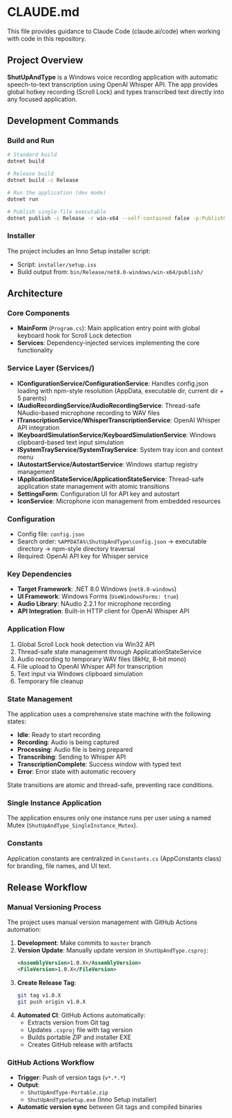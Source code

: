 # CLAUDE.md

This file provides guidance to Claude Code (claude.ai/code) when working with code in this repository.

## Project Overview

**ShutUpAndType** is a Windows voice recording application with automatic speech-to-text transcription using OpenAI Whisper API. The app provides global hotkey recording (Scroll Lock) and types transcribed text directly into any focused application.

## Development Commands

### Build and Run
```bash
# Standard build
dotnet build

# Release build
dotnet build -c Release

# Run the application (dev mode)
dotnet run

# Publish single-file executable
dotnet publish -c Release -r win-x64 --self-contained false -p:PublishSingleFile=true
```

### Installer
The project includes an Inno Setup installer script:
- Script: `installer/setup.iss`
- Build output from: `bin/Release/net8.0-windows/win-x64/publish/`

## Architecture

### Core Components
- **MainForm** (`Program.cs`): Main application entry point with global keyboard hook for Scroll Lock detection
- **Services**: Dependency-injected services implementing the core functionality

### Service Layer (Services/)
- **IConfigurationService/ConfigurationService**: Handles config.json loading with npm-style resolution (AppData, executable dir, current dir + 5 parents)
- **IAudioRecordingService/AudioRecordingService**: Thread-safe NAudio-based microphone recording to WAV files
- **ITranscriptionService/WhisperTranscriptionService**: OpenAI Whisper API integration
- **IKeyboardSimulationService/KeyboardSimulationService**: Windows clipboard-based text input simulation
- **ISystemTrayService/SystemTrayService**: System tray icon and context menu
- **IAutostartService/AutostartService**: Windows startup registry management
- **IApplicationStateService/ApplicationStateService**: Thread-safe application state management with atomic transitions
- **SettingsForm**: Configuration UI for API key and autostart
- **IconService**: Microphone icon management from embedded resources

### Configuration
- Config file: `config.json`
- Search order: `%APPDATA%\ShutUpAndType\config.json` → executable directory → npm-style directory traversal
- Required: OpenAI API key for Whisper service

### Key Dependencies
- **Target Framework**: .NET 8.0 Windows (`net8.0-windows`)
- **UI Framework**: Windows Forms (`UseWindowsForms: true`)
- **Audio Library**: NAudio 2.2.1 for microphone recording
- **API Integration**: Built-in HTTP client for OpenAI Whisper API

### Application Flow
1. Global Scroll Lock hook detection via Win32 API
2. Thread-safe state management through ApplicationStateService
3. Audio recording to temporary WAV files (8kHz, 8-bit mono)
4. File upload to OpenAI Whisper API for transcription
5. Text input via Windows clipboard simulation
6. Temporary file cleanup

### State Management
The application uses a comprehensive state machine with the following states:
- **Idle**: Ready to start recording
- **Recording**: Audio is being captured
- **Processing**: Audio file is being prepared
- **Transcribing**: Sending to Whisper API
- **TranscriptionComplete**: Success window with typed text
- **Error**: Error state with automatic recovery

State transitions are atomic and thread-safe, preventing race conditions.

### Single Instance Application
The application ensures only one instance runs per user using a named Mutex (`ShutUpAndType_SingleInstance_Mutex`).

### Constants
Application constants are centralized in `Constants.cs` (AppConstants class) for branding, file names, and UI text.

## Release Workflow

### Manual Versioning Process
The project uses manual version management with GitHub Actions automation:
1. **Development**: Make commits to `master` branch
2. **Version Update**: Manually update version in `ShutUpAndType.csproj`:
   ```xml
   <AssemblyVersion>1.0.X</AssemblyVersion>
   <FileVersion>1.0.X</FileVersion>
   ```
3. **Create Release Tag**:
   ```bash
   git tag v1.0.X
   git push origin v1.0.X
   ```
4. **Automated CI**: GitHub Actions automatically:
   - Extracts version from Git tag
   - Updates `.csproj` file with tag version
   - Builds portable ZIP and installer EXE
   - Creates GitHub release with artifacts

### GitHub Actions Workflow
- **Trigger**: Push of version tags (`v*.*.*`)
- **Output**:
  - `ShutUpAndType-Portable.zip`
  - `ShutUpAndTypeSetup.exe` (Inno Setup installer)
- **Automatic version sync** between Git tags and compiled binaries